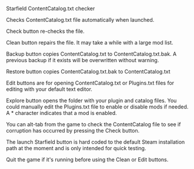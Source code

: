 Starfield ContentCatalog.txt checker

Checks ContentCatalog.txt file automatically when launched.

Check button re-checks the file.

Clean button repairs the file. It may take a while with a large mod list.

Backup button copies ContentCatalog.txt to ContentCatalog.txt.bak. A previous backup if it exists will be overwritten without warning.

Restore button copies ContentCatalog.txt.bak to ContentCatalog.txt

Edit buttons are for opening ContentCatalog.txt or Plugins.txt files for editing with your default text editor.

Explore button opens the folder with your plugin and catalog files.
You could manually edit the Plugins.txt file to enable or disable mods if needed.
A * character indicates that a mod is enabled.

You can alt-tab from the game to check the ContentCatalog file to see if corruption has occurred by pressing the Check button.

The launch Starfield button is hard coded to the default Steam installation path at the moment and is only intended for quick testing.

Quit the game if it's running before using the Clean or Edit buttons.

